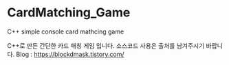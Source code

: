 # CardMatching_Game
C++ simple console card mathcing game

C++로 만든 간단한 카드 매칭 게임 입니다.
소스코드 사용은 출처를 남겨주시기 바랍니다.
Blog : https://blockdmask.tistory.com/
